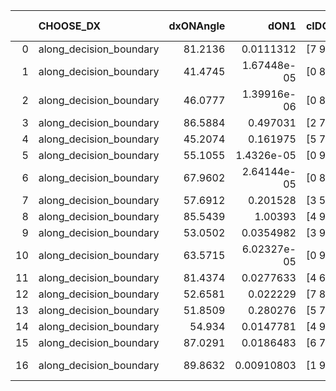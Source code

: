 |    | CHOOSE_DX               |   dxONAngle |        dON1 | cIDON1   |   dON_patch_1 |   nTON |         dON |   dxOFFAngle |       dOFF1 | cIDOFF1   |   dOFF_patch_1 |   nTOFF |        dOFF | SUCCESS   |   nExp |   dual_point_id |   subpoint_time_seconds |   total_execution_time |      logp |        dOFF/dON | Vote dOFF>dON   |
|---:|:------------------------|------------:|------------:|:---------|--------------:|-------:|------------:|-------------:|------------:|:----------|---------------:|--------:|------------:|:----------|-------:|----------------:|------------------------:|-----------------------:|----------:|----------------:|:----------------|
|  0 | along_decision_boundary |     81.2136 | 0.0111312   | [7 9]    |   0.0111312   |      1 | 0.0111312   |      87.1257 | 0.94021     | [7 9]     |    0.94021     |       1 | 0.94021     | True      |      1 |               8 |                3.20555  |                10.1036 |  0        |    84.4659      | True            |
|  1 | along_decision_boundary |     41.4745 | 1.67448e-05 | [0 8]    |   1.67448e-05 |      1 | 1.67448e-05 |      72.7166 | 0.0665759   | [1 8]     |    0.0665759   |       1 | 0.0665759   | True      |      2 |              15 |                0.609444 |                19.8268 | -0.5      |  3975.92        | True            |
|  2 | along_decision_boundary |     46.0777 | 1.39916e-06 | [0 8]    |   1.39916e-06 |      1 | 1.39916e-06 |      87.205  | 0.0617956   | [1 8]     |    0.0617956   |       1 | 0.0617956   | True      |      3 |              20 |                0.64983  |                26.7313 | -1        | 44166.1         | True            |
|  3 | along_decision_boundary |     86.5884 | 0.497031    | [2 7]    |   0.497031    |      1 | 0.497031    |      62.9739 | 0.490113    | [2 7]     |    0.490113    |       1 | 0.490113    | False     |      4 |              50 |                3.28074  |                68.1948 | -1.5      |     0.986082    | False           |
|  4 | along_decision_boundary |     45.2074 | 0.161975    | [5 7]    |   0.161975    |      1 | 0.161975    |      57.7961 | 0.381064    | [5 7]     |    0.381064    |       1 | 0.381064    | True      |      5 |              63 |                3.89606  |                84.4315 | -0.5      |     2.35261     | True            |
|  5 | along_decision_boundary |     55.1055 | 1.4326e-05  | [0 9]    |   1.4326e-05  |      1 | 1.4326e-05  |      75.5772 | 0.0252914   | [0 9]     |    0.0252914   |       1 | 0.0252914   | True      |      6 |             135 |                0.528615 |               160.545  | -0.9      |  1765.42        | True            |
|  6 | along_decision_boundary |     67.9602 | 2.64144e-05 | [0 8]    |   2.64144e-05 |      1 | 2.64144e-05 |      72.8161 | 3.39572e-05 | [1 8]     |    3.39572e-05 |       1 | 3.39572e-05 | True      |      7 |             150 |                0.482067 |               177.663  | -1.33333  |     1.28556     | True            |
|  7 | along_decision_boundary |     57.6912 | 0.201528    | [3 5]    |   0.201528    |      1 | 0.201528    |      73.409  | 0.0213235   | [3 5]     |    0.0213235   |       1 | 0.0213235   | False     |      8 |             158 |                1.46377  |               184.429  | -1.78571  |     0.105809    | False           |
|  8 | along_decision_boundary |     85.5439 | 1.00393     | [4 9]    |   1.00393     |      1 | 1.00393     |      65.2199 | 0.813709    | [4 9]     |    0.813709    |       1 | 0.813709    | False     |      9 |             174 |                5.57751  |               202.004  | -1        |     0.81052     | False           |
|  9 | along_decision_boundary |     53.0502 | 0.0354982   | [3 9]    |   0.0354982   |      1 | 0.0354982   |      66.7039 | 0.119697    | [3 9]     |    0.119697    |       1 | 0.119697    | True      |     10 |             239 |                1.38233  |               266.067  | -0.5      |     3.37192     | True            |
| 10 | along_decision_boundary |     63.5715 | 6.02327e-05 | [0 9]    |   6.02327e-05 |      1 | 6.02327e-05 |      71.0921 | 0.289054    | [1 9]     |    0.289054    |       1 | 0.289054    | True      |     11 |             241 |                1.87123  |               267.965  | -0.8      |  4798.95        | True            |
| 11 | along_decision_boundary |     81.4374 | 0.0277633   | [4 6]    |   0.0277633   |      1 | 0.0277633   |      88.3464 | 0.0231159   | [4 6]     |    0.0231159   |       1 | 0.0231159   | False     |     12 |             247 |                0.646391 |               273.571  | -1.13636  |     0.832608    | False           |
| 12 | along_decision_boundary |     52.6581 | 0.022229    | [7 8]    |   0.022229    |      1 | 0.022229    |      74.2543 | 0.695302    | [7 8]     |    0.695302    |       1 | 0.695302    | True      |     13 |             267 |                2.63329  |               298.031  | -0.666667 |    31.2791      | True            |
| 13 | along_decision_boundary |     51.8509 | 0.280276    | [5 7]    |   0.280276    |      1 | 0.280276    |      59.1106 | 0.176995    | [5 7]     |    0.176995    |       1 | 0.176995    | False     |     14 |             296 |                1.51727  |               329.902  | -0.961538 |     0.631502    | False           |
| 14 | along_decision_boundary |     54.934  | 0.0147781   | [4 9]    |   0.0147781   |      1 | 0.0147781   |      56.173  | 0.0954038   | [4 9]     |    0.0954038   |       1 | 0.0954038   | True      |     15 |             337 |                1.62953  |               365.407  | -0.571429 |     6.45577     | True            |
| 15 | along_decision_boundary |     87.0291 | 0.0186483   | [6 7]    |   0.0186483   |      1 | 0.0186483   |      72.1435 | 0.125599    | [6 7]     |    0.125599    |       1 | 0.125599    | True      |     16 |             355 |                1.57426  |               391.529  | -0.833333 |     6.73517     | True            |
| 16 | along_decision_boundary |     89.8632 | 0.00910803  | [1 9]    |   0.00910803  |      1 | 0.00910803  |      65.6328 | 8.51432e-06 | [1 9]     |    8.51432e-06 |       1 | 8.51432e-06 | False     |     17 |             361 |                0.843588 |               397.461  | -1.125    |     0.000934815 | False           |